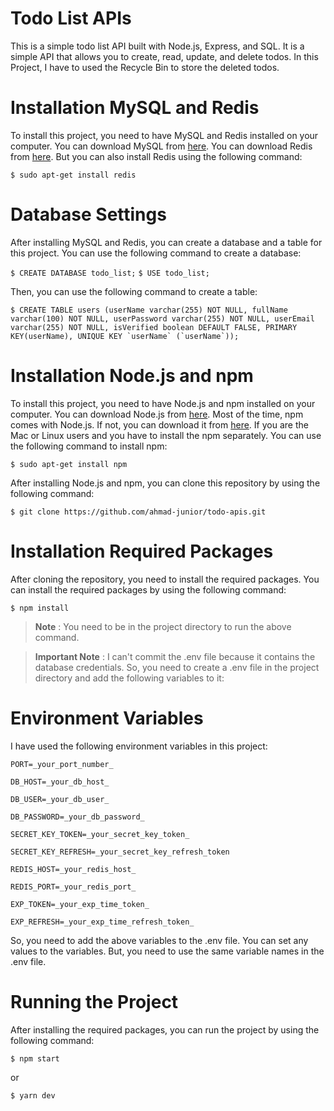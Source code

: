# Todo List APIs
This is a simple todo list API built with Node.js, Express, and SQL. It is a simple API that allows you to create, read, update, and delete todos. In this Project, I have to used the Recycle Bin to store the deleted todos.

# Installation MySQL and Redis
To install this project, you need to have MySQL and Redis installed on your computer. You can download MySQL from [here](https://www.mysql.com/downloads/). You can download Redis from [here](https://redis.io/download). But you can also install Redis using the following command:

```$ sudo apt-get install redis```

# Database Settings

After installing MySQL and Redis, you can create a database and a table for this project. You can use the following command to create a database:

```$ CREATE DATABASE todo_list;```
```$ USE todo_list;```

Then, you can use the following command to create a table:

```$ CREATE TABLE users (userName varchar(255) NOT NULL, fullName varchar(100) NOT NULL, userPassword varchar(255) NOT NULL, userEmail varchar(255) NOT NULL, isVerified boolean DEFAULT FALSE, PRIMARY KEY(userName), UNIQUE KEY `userName` (`userName`));```

# Installation Node.js and npm
To install this project, you need to have Node.js and npm installed on your computer. You can download Node.js from [here](https://nodejs.org/en/download/). Most of the time, npm comes with Node.js. If not, you can download it from [here](https://www.npmjs.com/get-npm). If you are the Mac or Linux users and you have to install the npm separately. You can use the following command to install npm:

```$ sudo apt-get install npm```

After installing Node.js and npm, you can clone this repository by using the following command:

```$ git clone https://github.com/ahmad-junior/todo-apis.git```

# Installation Required Packages
After cloning the repository, you need to install the required packages. You can install the required packages by using the following command:

```$ npm install```

> **Note** : You need to be in the project directory to run the above command.

> **Important Note** : I can't commit the .env file because it contains the database credentials. So, you need to create a .env file in the project directory and add the following variables to it:

# Environment Variables
I have used the following environment variables in this project:

```PORT=_your_port_number_```

```DB_HOST=_your_db_host_```

```DB_USER=_your_db_user_```

```DB_PASSWORD=_your_db_password_```

```SECRET_KEY_TOKEN=_your_secret_key_token_```

```SECRET_KEY_REFRESH=_your_secret_key_refresh_token```

```REDIS_HOST=_your_redis_host_```

```REDIS_PORT=_your_redis_port_```

```EXP_TOKEN=_your_exp_time_token_```

```EXP_REFRESH=_your_exp_time_refresh_token_```

So, you need to add the above variables to the .env file. You can set any values to the variables. But, you need to use the same variable names in the .env file.

# Running the Project
After installing the required packages, you can run the project by using the following command:

```$ npm start```

or

```$ yarn dev```